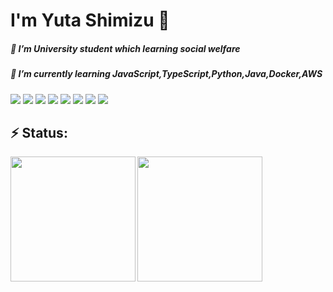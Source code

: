 # I'm Yuta Shimizu 👋

<!--
**shimizuyuta/shimizuyuta** is a ✨ _special_ ✨ repository because its `README.md` (this file) appears on your GitHub profile.

Here are some ideas to get you started:

- 👯 I’m looking to collaborate on ...
- 🤔 I’m looking for help with ...
- 💬 Ask me about ...
- 📫 How to reach me: ...
- 😄 Pronouns: ...

-->


##### 🔭 I’m University student which learning social welfare   
##### 🌱 I’m currently learning JavaScript,TypeScript,Python,Java,Docker,AWS  

<p>
<img src="https://img.shields.io/badge/-Javascript-F7DF1E.svg?logo=javascript&style=plastic">
<img src="https://img.shields.io/badge/-Typescript-007ACC.svg?logo=typescript&style=plastic">
<img src="https://img.shields.io/badge/-Vue.js-4FC08D.svg?logo=vue.js&style=plastic">
<img src="https://img.shields.io/badge/-React-61DAFB.svg?logo=react&style=plastic">
<img src="https://img.shields.io/badge/-Python-3776AB.svg?logo=python&style=plastic">
<img src="https://img.shields.io/badge/-Java-007396.svg?logo=java&style=plastic">
<img src="https://img.shields.io/badge/-Docker-1488C6.svg?logo=docker&style=plastic">
<img src="https://img.shields.io/badge/-Amazon%20aws-232F3E.svg?logo=amazon-aws&style=plastic">
</p>
  
## ⚡ Status: 
<p align="center">
<a href="https://github.com/anuraghazra/github-readme-stats">
  <img align="left" height="200" src="https://github-readme-stats.vercel.app/api?username=shimizuyuta&count_private=true&show_icons=true&theme=aura_dark" />

<a href="https://github.com/anuraghazra/github-readme-stats">
  <img align="left" height="200" src="https://github-readme-stats.vercel.app/api/top-langs/?username=shimizuyuta&count_private=true&theme=aura_dark&layout=compact" />
</p>
